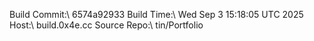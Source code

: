 Build Commit\:\ 6574a92933
Build Time\:\ Wed Sep  3 15:18:05 UTC 2025
Host\:\ build.0x4e.cc
Source Repo\:\ tin/Portfolio

